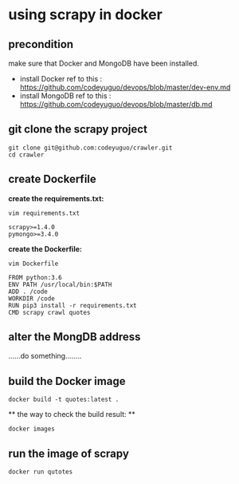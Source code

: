 # using scrapy in docker
## precondition
make sure that Docker and MongoDB have been installed.

* install Docker ref to this : https://github.com/codeyuguo/devops/blob/master/dev-env.md
* install MongoDB ref to this : https://github.com/codeyuguo/devops/blob/master/db.md

## git clone the scrapy project

```
git clone git@github.com:codeyuguo/crawler.git
cd crawler
```
## create Dockerfile
**create the requirements.txt:**

```
vim requirements.txt
```
```
scrapy>=1.4.0
pymongo>=3.4.0
```
**create the Dockerfile:**
```
vim Dockerfile
```
```
FROM python:3.6
ENV PATH /usr/local/bin:$PATH
ADD . /code
WORKDIR /code
RUN pip3 install -r requirements.txt
CMD scrapy crawl quotes
```
## alter the MongDB address
......do something........
## build the Docker image
```
docker build -t quotes:latest .
```

** the way to check the build result: **

```
docker images
```
## run the image of scrapy
```
docker run qutotes
```
